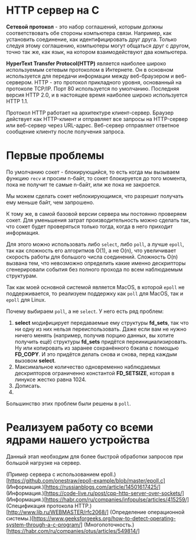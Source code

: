 # HTTP сервер на С

**Сетевой протокол** - это набор соглашений, которым должны соответствовать обе стороны компьютера связи. Например, как установить соединение, как идентифицировать друг друга. Только следуя этому соглашению, компьютеры могут общаться друг с другом, точно так же, как язык, на котором взаимодействуют два компьютера.

**HyperText Transfer Protocol(HTTP)** является наиболее широко используемым сетевым протоколом в Интернете. Он в основном используется для передачи информации между веб-браузером и веб-сервером. HTTP - это протокол прикладного уровня, основанный на протоколе TCP/IP. Порт 80 используется по умолчанию. Последняя версия HTTP 2.0, и в настоящее время наиболее широко используется HTTP 1.1.

Протокол HTTP работает на архитектуре клиент-сервер. Браузер действует как HTTP-клиент и отправляет все запросы на HTTP-сервер или веб-сервер через URL-адрес. Веб-сервер отправляет ответное сообщение клиенту после получения запроса.

# Первые проблемы

По умолчанию сокет - блокирующийся, то есть когда мы вызываем функцию ``recv`` и просим n-байт, то сокет блокируется до того момента, пока не получит те самые n-байт, или же пока не закроется.

Мы можем сделать сокет неблокирующимся, что разрешит получать ему меньше байт, чем запрошено.

К тому же, в самой базовой версии сервера мы постоянно проверяем сокет. Для уменьшения затрат производительность можно сделать так, что сокет будет проверяться только тогда, когда в него приходит информация.

Для этого можно использовать либо ``select``, либо ``poll``, а лучше ``epoll``, так как сложность его алгоритмов O(1), а не O(n), что увеличивает скорость работы для большого числа соединений. Сложность O(n) вызвана тем, что невозможно определить какие именно дескрипторы сгенерировали события без полного прохода по всем наблюдаемым структурам.

Так как моей основной системой является MacOS, в которой ``epoll`` не поддерживается, то реализуем поддержку как ``poll`` для MacOS, так и ``epoll`` для Linux.

Почему выбираем ``poll``, а не ``select``. У него есть ряд проблем:

1. **select** модифицирует передаваемые ему структуры **fd_sets**, так что ни одну из них нельзя переиспользовать. Даже если вам не нужно ничего менять (например, получив порцию данных, вы хотите получить ещё) структуры **fd_sets** придётся переинициализировать. Ну или копировать из заранее сохранённого бэкапа с помощью **FD_COPY**. И это придётся делать снова и снова, перед каждым вызовом **select**.
2. Максимальное количество одновременно наблюдаемых дескрипторов ограниченно константой **FD_SETSIZE**, которая в линуксе жестко равна 1024. 
3. Дописать.
4. 

Большинство этих проблем были решены в ``poll``.

# Реализуем работу со всеми ядрами нашего устройства

Данный этап необходим для более быстрой обработки запросов при большой нагрузке на сервер.


(Пример сервера с использованием epoll.)[https://github.com/onestraw/epoll-example/blob/master/epoll.c]
(Информация.)[https://russianblogs.com/article/14501617425/]
(Информация.)[https://code-live.ru/post/cpp-http-server-over-sockets/]
(Информация.)[https://habr.com/ru/companies/infopulse/articles/415259/]
(Спецификация протокола HTTP.)[http://www.lib.ru/WEBMASTER/rfc2068/]
(Определение операционной системы.)[https://www.geeksforgeeks.org/how-to-detect-operating-system-through-a-c-program/]
(Многопоточность.)[https://habr.com/ru/companies/otus/articles/549814/]
